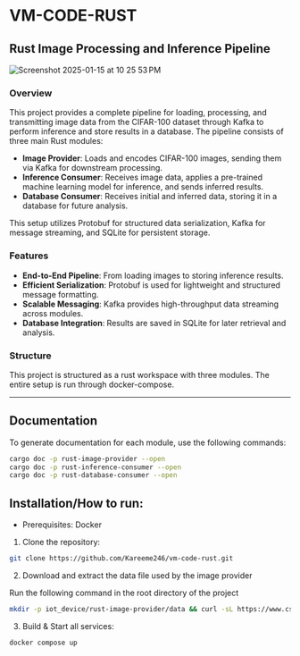 # VM-CODE-RUST

## Rust Image Processing and Inference Pipeline

![Screenshot 2025-01-15 at 10 25 53 PM](https://github.com/user-attachments/assets/d24e5af2-4c57-4138-b02a-7918c59f6068)

### Overview

This project provides a complete pipeline for loading, processing, and transmitting image data from the CIFAR-100 dataset through Kafka to perform inference and store results in a database. The pipeline consists of three main Rust modules:

- **Image Provider**: Loads and encodes CIFAR-100 images, sending them via Kafka for downstream processing.
- **Inference Consumer**: Receives image data, applies a pre-trained machine learning model for inference, and sends inferred results.
- **Database Consumer**: Receives initial and inferred data, storing it in a database for future analysis.

This setup utilizes Protobuf for structured data serialization, Kafka for message streaming, and SQLite for persistent storage.

### Features

- **End-to-End Pipeline**: From loading images to storing inference results.
- **Efficient Serialization**: Protobuf is used for lightweight and structured message formatting.
- **Scalable Messaging**: Kafka provides high-throughput data streaming across modules.
- **Database Integration**: Results are saved in SQLite for later retrieval and analysis.

### Structure
This project is structured as a rust workspace with three modules. The entire setup is run through docker-compose.

---

## Documentation

To generate documentation for each module, use the following commands:

```bash
cargo doc -p rust-image-provider --open
cargo doc -p rust-inference-consumer --open
cargo doc -p rust-database-consumer --open
```

## Installation/How to run:

- Prerequisites: Docker

1. Clone the repository:

```bash
git clone https://github.com/Kareeme246/vm-code-rust.git
```

2. Download and extract the data file used by the image provider

Run the following command in the root directory of the project
```bash
mkdir -p iot_device/rust-image-provider/data && curl -sL https://www.cs.toronto.edu/~kriz/cifar-100-binary.tar.gz | tar -xz -C iot_device/rust-image-provider/data
```
3. Build & Start all services:

```bash
docker compose up
```
